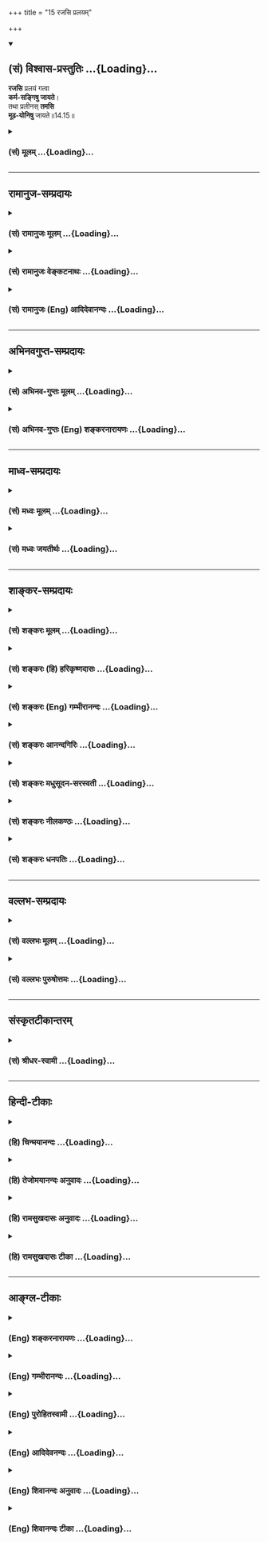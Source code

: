 +++
title = "15 रजसि प्रलयम्"

+++
<div class="js_include" newlevelforh1="2" title="(सं) विश्वास-प्रस्तुतिः" unfilled url="/mahAbhAratam/vyAsaH/shlokashaH/06-bhIShma-parva/03-bhagavad-gItA-parva/saMskRtam/vishvAsa-prastutiH/14_guNa-traya-vibhAga-y/15_rajasi_pralayam.md">
<details open><summary><h2>(सं) विश्वास-प्रस्तुतिः ...{Loading}...</h2></summary>

**रजसि** प्रलयं गत्वा  
**कर्म-सङ्गिषु जायते**।  
तथा प्रलीनस् **तमसि**  
**मूढ-योनिषु** जायते॥14.15॥
</details>
</div>
<div class="js_include collapsed" newlevelforh1="3" title="(सं) मूलम्" unfilled url="/mahAbhAratam/vyAsaH/shlokashaH/06-bhIShma-parva/03-bhagavad-gItA-parva/saMskRtam/mUlam/14_guNa-traya-vibhAga-y/15_rajasi_pralayam.md">
<details><summary><h3>(सं) मूलम् ...{Loading}...</h3></summary>

रजसि प्रलयं गत्वा कर्मसङ्गिषु जायते।  
तथा प्रलीनस्तमसि मूढयोनिषु जायते।।14.15।।
</details>
</div>


_________________
## रामानुज-सम्प्रदायः
<div class="js_include collapsed" newlevelforh1="3" title="(सं) रामानुजः मूलम्" unfilled url="/mahAbhAratam/vyAsaH/shlokashaH/06-bhIShma-parva/03-bhagavad-gItA-parva/saMskRtam/rAmAnujaH/mUlam/14_guNa-traya-vibhAga-y/15_rajasi_pralayam.md">
<details><summary><h3>(सं) रामानुजः मूलम् ...{Loading}...</h3></summary>

।।14.15।।**रजसि** प्रवृद्धे मरणं प्राप्य फलार्थं कर्म कुर्वतां कुलेषु
**जायते** तत्र जनित्वा स्वर्गादिफलसाधनकर्मसु अधिकरोति इत्यर्थः।**तथा
तमसि** प्रवृद्धे मृतो **मूढयोनिषु** श्वसूकरादियोनिषु **जायते**
सकलपुरुषार्थारम्भानर्हो जायते इत्यर्थः।

</details>
</div>
<div class="js_include collapsed" newlevelforh1="3" title="(सं) रामानुजः वेङ्कटनाथः" unfilled url="/mahAbhAratam/vyAsaH/shlokashaH/06-bhIShma-parva/03-bhagavad-gItA-parva/saMskRtam/rAmAnujaH/venkaTanAthaH/14_guNa-traya-vibhAga-y/15_rajasi_pralayam.md">
<details><summary><h3>(सं) रामानुजः वेङ्कटनाथः ...{Loading}...</h3></summary>

।। 14.15यदेति।  
  

</details>
</div>
<div class="js_include collapsed" newlevelforh1="3" title="(सं) रामानुजः (Eng) आदिदेवानन्दः" unfilled url="/mahAbhAratam/vyAsaH/shlokashaH/06-bhIShma-parva/03-bhagavad-gItA-parva/saMskRtam/rAmAnujaH/english/AdidevAnandaH/14_guNa-traya-vibhAga-y/15_rajasi_pralayam.md">
<details><summary><h3>(सं) रामानुजः (Eng) आदिदेवानन्दः ...{Loading}...</h3></summary>

14.15 (a) Meeting with death when Rajas is preponderant, one is rorn in the families of those who act for the sake of fruits for themselves.
Being rorn in such families, he becomes alified to perform auspicious acts which constitute the way for attaining heaven and the like. (b)
Similarly, one who dies when Tamas is preponderant is born in the wombs of beings lacking in intelligence, namely, in the wombs of dogs, pigs etc. The meaning is that he is rorn as one incapable of realising any human end.

</details>
</div>


_________________
## अभिनवगुप्त-सम्प्रदायः
<div class="js_include collapsed" newlevelforh1="3" title="(सं) अभिनव-गुप्तः मूलम्" unfilled url="/mahAbhAratam/vyAsaH/shlokashaH/06-bhIShma-parva/03-bhagavad-gItA-parva/saMskRtam/abhinava-guptaH/mUlam/14_guNa-traya-vibhAga-y/15_rajasi_pralayam.md">
<details><summary><h3>(सं) अभिनव-गुप्तः मूलम् ...{Loading}...</h3></summary>

।।14.14 -- 14.15।। यदेति। रजसीति। यदा समग्रेणैव जन्मना
अनवरतसात्त्विकव्यापाराभ्यासात् सत्त्वं विवृद्धं भवति; तदा
प्राप्तप्रलयस्य शुभलोकावाप्तिः। एवं जन्माभ्यस्तराजसकर्मणः प्रयाणात्
विमिश्रोपभोगाय ( विशिष्टोपभोगाय S;N (विशिष्टोप) विमिश्रोपभोगाय)
मानुष्यावाप्तिः +++(S;;N मानुष्याप्तिः)+++। तथा; तेनैव क्रमेण +++(S substitutes
क्रमेण with प्रकारेण)+++ यदा समग्रेण जन्मना तामसमेव कर्म अभ्यस्यते तदा
नरकतिर्यग्वृक्षादिदेहेषु उत्पद्यते। ये तु व्याचक्षते मरणकाले एव सत्त्वादौ
विवृद्धे एतानि फलानि इति ते न सम्यक् शारीरेऽनुभवे प्रविष्टाः। यतः
सर्वस्यैव सर्वथा अन्त्ये क्षणे मोह एवोपजायते। अस्मद्व्याख्यायां च
संवादीनि इमानि; श्लोकान्तराणि,\[च\]।

</details>
</div>
<div class="js_include collapsed" newlevelforh1="3" title="(सं) अभिनव-गुप्तः (Eng) शङ्करनारायणः" unfilled url="/mahAbhAratam/vyAsaH/shlokashaH/06-bhIShma-parva/03-bhagavad-gItA-parva/saMskRtam/abhinava-guptaH/english/shankaranArAyaNaH/14_guNa-traya-vibhAga-y/15_rajasi_pralayam.md">
<details><summary><h3>(सं) अभिनव-गुप्तः (Eng) शङ्करनारायणः ...{Loading}...</h3></summary>

14.14-15 Yada etc. Rajasi etc. When the Sattva is predominantly on the
increase on account of increase on account on account of incessantly
practising actions of the Sattva throughout the entire life-at that
\[time\] having met dissolution \[of body\], one attains the auspicious
worlds. Likewise whosoever has practised throughout his life the
activities of the Rajas, he, by his \[last\] journey attains manhood for
mixed enjoyment. Likewise : i.e. in the same order, if one practises
action of the Tamas alone by one's entire life, then \[on his death\] he
is rorn in the bodies of the hell, of the animals, of the trees and so
on. Those, who explain \[the passage under study to the effect\] :
'These results \[are for him in whom\] the Sattva etc., have
predominantly increased only at the time of death' - these commentators
have not correctly entered into (grasped) the behaviour of the embodied.
For, nothing but delusion arises, by all means at the last moment,
without exception in the case of one and all. However, with regard to
our explanation \[given above\] these passages and other verses (Ch.
VIII, 5ff) speak in one voice.

</details>
</div>


_________________
## माध्व-सम्प्रदायः
<div class="js_include collapsed" newlevelforh1="3" title="(सं) मध्वः मूलम्" unfilled url="/mahAbhAratam/vyAsaH/shlokashaH/06-bhIShma-parva/03-bhagavad-gItA-parva/saMskRtam/madhvaH/mUlam/14_guNa-traya-vibhAga-y/15_rajasi_pralayam.md">
<details><summary><h3>(सं) मध्वः मूलम् ...{Loading}...</h3></summary>

।।14.15।। Sri Madhvacharya did not comment on this sloka.

</details>
</div>
<div class="js_include collapsed" newlevelforh1="3" title="(सं) मध्वः जयतीर्थः" unfilled url="/mahAbhAratam/vyAsaH/shlokashaH/06-bhIShma-parva/03-bhagavad-gItA-parva/saMskRtam/madhvaH/jayatIrthaH/14_guNa-traya-vibhAga-y/15_rajasi_pralayam.md">
<details><summary><h3>(सं) मध्वः जयतीर्थः ...{Loading}...</h3></summary>

।।14.15।। Sri Jayatirtha did not comment on this sloka.

</details>
</div>


_________________
## शाङ्कर-सम्प्रदायः
<div class="js_include collapsed" newlevelforh1="3" title="(सं) शङ्करः मूलम्" unfilled url="/mahAbhAratam/vyAsaH/shlokashaH/06-bhIShma-parva/03-bhagavad-gItA-parva/saMskRtam/shankaraH/mUlam/14_guNa-traya-vibhAga-y/15_rajasi_pralayam.md">
<details><summary><h3>(सं) शङ्करः मूलम् ...{Loading}...</h3></summary>

।।14.15।। --,**रजसि** गुणे विवृद्धे **प्रलयं** मरणं **गत्वा** प्राप्य
**कर्मसङ्गिषु** कर्मासक्तियुक्तेषु मनुष्येषु **जायते। तथा** तद्वदेव
**प्रलीनः** मृतः **तमसि** विवृद्धे **मूढयोनिषु** पश्वादियोनिषु
**जायते**।। अतीतश्लोकार्थस्यैव संक्षेपः उच्यते --,

</details>
</div>
<div class="js_include collapsed" newlevelforh1="3" title="(सं) शङ्करः (हि) हरिकृष्णदासः" unfilled url="/mahAbhAratam/vyAsaH/shlokashaH/06-bhIShma-parva/03-bhagavad-gItA-parva/saMskRtam/shankaraH/hindI/harikRShNadAsaH/14_guNa-traya-vibhAga-y/15_rajasi_pralayam.md">
<details><summary><h3>(सं) शङ्करः (हि) हरिकृष्णदासः ...{Loading}...</h3></summary>

।।14.15।। रजोगुणकी वृद्धिके समय मरनेपर कर्मसंगियोंमें अर्थात् कर्मोंमें
आसक्त हुए मनुष्योंमें उत्पन्न होता है और वैसे ही तमोगुणके बढ़नेपर मरा
हुआ मनुष्य मूढ़योनिमें अर्थात् पशु आदि योनियोंमें उत्पन्न होता है।

</details>
</div>
<div class="js_include collapsed" newlevelforh1="3" title="(सं) शङ्करः (Eng) गम्भीरानन्दः" unfilled url="/mahAbhAratam/vyAsaH/shlokashaH/06-bhIShma-parva/03-bhagavad-gItA-parva/saMskRtam/shankaraH/english/gambhIrAnandaH/14_guNa-traya-vibhAga-y/15_rajasi_pralayam.md">
<details><summary><h3>(सं) शङ्करः (Eng) गम्भीरानन्दः ...{Loading}...</h3></summary>

14.15 Pralayam gatva, when one does; rajasi, while the ality of rajas
predominates; jayate, he is born; karma-sangisu, among people attached
to activity, among human beings having attachment to work. Tatha,
similarly, in that very way; pralinah, when one dies; tamasi, while
tamas predominates; jayate, he takes birth; mudha-yonisu, among the
stupid species, such as animals etc. A summary of the idea of the
preceding (three) verses is being stated:

</details>
</div>
<div class="js_include collapsed" newlevelforh1="3" title="(सं) शङ्करः आनन्दगिरिः" unfilled url="/mahAbhAratam/vyAsaH/shlokashaH/06-bhIShma-parva/03-bhagavad-gItA-parva/saMskRtam/shankaraH/AnandagiriH/14_guNa-traya-vibhAga-y/15_rajasi_pralayam.md">
<details><summary><h3>(सं) शङ्करः आनन्दगिरिः ...{Loading}...</h3></summary>

।।14.15।। रजःसमुद्रेके मृतस्य फलविशेषं दर्शयति -- **रजसीति।** जायते शरीरं
गृह्णातीत्यर्थः। यथा सत्त्वे रजसि च प्रवृद्धे मृतो ब्रह्मलोकादिषु
मनुष्यलोके च देवादिषु मनुष्येषु च जायते तथैवेत्याह -- **तद्वदिति।**

</details>
</div>
<div class="js_include collapsed" newlevelforh1="3" title="(सं) शङ्करः मधुसूदन-सरस्वती" unfilled url="/mahAbhAratam/vyAsaH/shlokashaH/06-bhIShma-parva/03-bhagavad-gItA-parva/saMskRtam/shankaraH/madhusUdana-sarasvatI/14_guNa-traya-vibhAga-y/15_rajasi_pralayam.md">
<details><summary><h3>(सं) शङ्करः मधुसूदन-सरस्वती ...{Loading}...</h3></summary>

।।14.15।। रजसि प्रवृद्धे सति प्रलयं मृत्युं गत्वा प्राप्य कर्मसङ्गिषु
श्रुतिस्मृतिविहितप्रतिषिद्धकर्मफलाधिकारिषु मनुष्येषु जायते। तथा तद्वदेव
तमसि प्रवृद्धे प्रलीनो मृतो मूढयोनिषु पश्वादिषु जायते।

</details>
</div>
<div class="js_include collapsed" newlevelforh1="3" title="(सं) शङ्करः नीलकण्ठः" unfilled url="/mahAbhAratam/vyAsaH/shlokashaH/06-bhIShma-parva/03-bhagavad-gItA-parva/saMskRtam/shankaraH/nIlakaNThaH/14_guNa-traya-vibhAga-y/15_rajasi_pralayam.md">
<details><summary><h3>(सं) शङ्करः नीलकण्ठः ...{Loading}...</h3></summary>

।।14.15।। कर्मसङ्गिषु श्रौतस्मार्तकर्मानुष्ठातृषु मनुष्येषु। मूढयोनिषु
तिर्यक्स्थावरचाण्डालादिषु।

</details>
</div>
<div class="js_include collapsed" newlevelforh1="3" title="(सं) शङ्करः धनपतिः" unfilled url="/mahAbhAratam/vyAsaH/shlokashaH/06-bhIShma-parva/03-bhagavad-gItA-parva/saMskRtam/shankaraH/dhanapatiH/14_guNa-traya-vibhAga-y/15_rajasi_pralayam.md">
<details><summary><h3>(सं) शङ्करः धनपतिः ...{Loading}...</h3></summary>

।।14.15।। रजःप्रवृद्धिकृतं फलविशेषमाह। रजसि प्रवृद्धे प्रलयं मरणं गत्वा
प्राप्य देहभृत् कर्मसङ्गिषु कर्मासक्तियुक्तेषु मनुष्येषु जायते। यथा
सत्त्वे रजसि च प्रवृद्धे मृतो देहभृत् ब्रह्मलोकादिषु मनुष्यलोके च
देवादिषु मनुष्येषु च जायते। तथा तमसि प्रवृद्धे देही मूढानां पश्चादीनां
योनिषु जायते उत्पद्यत इत्यर्थः।

</details>
</div>


_________________
## वल्लभ-सम्प्रदायः
<div class="js_include collapsed" newlevelforh1="3" title="(सं) वल्लभः मूलम्" unfilled url="/mahAbhAratam/vyAsaH/shlokashaH/06-bhIShma-parva/03-bhagavad-gItA-parva/saMskRtam/vallabhaH/mUlam/14_guNa-traya-vibhAga-y/15_rajasi_pralayam.md">
<details><summary><h3>(सं) वल्लभः मूलम् ...{Loading}...</h3></summary>

।।14.15।। रजसीति कर्मसङ्गिषु मध्यमलोकेषु जायते। तमसीति अधोयोनिषु
नीचलोकेषु जायते।

</details>
</div>
<div class="js_include collapsed" newlevelforh1="3" title="(सं) वल्लभः पुरुषोत्तमः" unfilled url="/mahAbhAratam/vyAsaH/shlokashaH/06-bhIShma-parva/03-bhagavad-gItA-parva/saMskRtam/vallabhaH/puruShottamaH/14_guNa-traya-vibhAga-y/15_rajasi_pralayam.md">
<details><summary><h3>(सं) वल्लभः पुरुषोत्तमः ...{Loading}...</h3></summary>

  
  
।।14.15।। किञ्चैवमेव रजसि प्रवृद्धे प्रलयं गत्वा मृत्युमवाप्य कर्मसङ्गिषु
कर्मासक्तेषु तेषु नरेषु पुनस्तदाचरणेन तत्फलभोगार्थं जायते। तथा तमसि
प्रवृद्धे प्रलीनो मृतो मूढयोनिष्वासुरेषु जायते।  
  

</details>
</div>


_________________
## संस्कृतटीकान्तरम्
<div class="js_include collapsed" newlevelforh1="3" title="(सं) श्रीधर-स्वामी" unfilled url="/mahAbhAratam/vyAsaH/shlokashaH/06-bhIShma-parva/03-bhagavad-gItA-parva/saMskRtam/shrIdhara-svAmI/14_guNa-traya-vibhAga-y/15_rajasi_pralayam.md">
<details><summary><h3>(सं) श्रीधर-स्वामी ...{Loading}...</h3></summary>

।।14.15।। किंच **-- रजसीति**। रजसि प्रवृद्धे सति मृत्युं प्राप्य
कर्मासक्तेषु मनुष्येषु जायते। तथा तमसि प्रवृद्धे सति प्रलीनो मृतो
मूढयोनिषु पश्वादिषु जायते।

</details>
</div>


_________________
## हिन्दी-टीकाः
<div class="js_include collapsed" newlevelforh1="3" title="(हि) चिन्मयानन्दः" unfilled url="/mahAbhAratam/vyAsaH/shlokashaH/06-bhIShma-parva/03-bhagavad-gItA-parva/hindI/chinmayAnandaH/14_guNa-traya-vibhAga-y/15_rajasi_pralayam.md">
<details><summary><h3>(हि) चिन्मयानन्दः ...{Loading}...</h3></summary>

।।14.15।। पूर्वोक्त सिद्धांत के अनुसार ही मरणकाल में रजोगुण के आधिक्य के
प्रभाव से जीव कर्मासक्त मनुष्य लोक में जन्म लेता है। उसके लिए कर्म करने
और फल भोगने के लिए यही अत्यन्त उपयुक्त क्षेत्र है। इसके विपरीत यदि तमोगुण
के प्रवृद्ध हुए काल में जीव देह का त्याग करता है; तो उसके फलस्वरूप वह
मूढ़योनि अर्थात् पशुपक्षी या वनस्पति जीवन को प्राप्त होता है। कुछ
दार्शनिकों का यह मत है कि एक बार विकास के सोपान पर मनुष्यत्व को प्राप्त
कर लेने के पश्चात् हमारा निम्न स्तर की योनियों में पतन नहीं होता।
निसन्देह; यह सान्त्वना प्रदान करने वाला मत है परन्तु अनुभूत उपलब्ध
तथ्यों के विरुद्ध होने से ग्राह्य नहीं हो सकता। वास्तविकता यह है कि
प्रगति के लिए सर्वोत्तम परिस्थिति और वातावरण को उपलब्ध कराने के पश्चात्
भी सभी मनुष्य समान रूप से उनका उपयोग करके गौरवमयी सांस्कृतिक प्रतिष्ठा
को प्राप्त नहीं होते। एक धनी मनुष्य का सामान्य बुद्धि का पुत्र; जीवन के
प्रारम्भ से ही अनुकूल स्थिति को प्राप्त करता है तथापि प्राय यह देखा जाता
है कि वह अपनी स्थिति का उचित उपयोग करने के स्थान पर प्रमाद और विलास का
जीवन जीकर अपना सर्वनाश ही कर लेता है। बुद्धि से सम्पन्न होने पर भी हम में
से कितने लोग विवेकपूर्ण आचरण करते हैं समाज के कुछ लोग तो पशुओं की ओर
ईर्ष्या की दृष्टि से देखते हुए घोषणा भी करते हैं कि उनका जीवन श्रेष्ठतर
और सुखी है कहने का तात्पर्य यह हुआ कि कुछ अल्पसंख्यक द्विपादों की दृष्टि
से चतुष्पादों का जीवन उच्चतर विकास का है यदि किसी व्यक्ति का यही विचार
हो; तो उसके लिए पशुजीवन निन्दनीय न होकर वरणीय होता है; जिसकी वह कामना
करता है। मद्यपान न करने वाला एक संयमी पुरुष मधुशाला को दुखालय समझता है
किन्तु एक मद्यपायी को वही स्थान सुख और शान्ति का विश्रामालय प्रतीत होता
है। तामसिक प्रवृत्ति के लोगों के लिए पशुयोनि में जन्म लेना माने आनन्द
प्राप्ति का अद्भुत अवसर है; जहाँ वे अपनी रुचि और प्रवृत्ति को पूर्णतया
व्यक्त कर सकते हैं। इस प्रकार दर्शनशास्त्र की दृष्टि से देखने पर हमें
बिना किसी सन्देह या संकोच के यह स्वीकार करना पड़ेगा कि तमोगुणी लोगों को
पशु देह में ही पूर्ण सन्तोष का अनुभव होगा। अत यहाँ कहा गया है; तमोगुण के
प्रवृद्ध हुए काल में मरण होने पर जीव मूढ़योनि में जन्म लेता है। प्रस्तुत
प्रकरण का सारांश यही है कि

</details>
</div>
<div class="js_include collapsed" newlevelforh1="3" title="(हि) तेजोमयानन्दः अनुवादः" unfilled url="/mahAbhAratam/vyAsaH/shlokashaH/06-bhIShma-parva/03-bhagavad-gItA-parva/hindI/tejomayAnandaH/anuvAdaH/14_guNa-traya-vibhAga-y/15_rajasi_pralayam.md">
<details><summary><h3>(हि) तेजोमयानन्दः अनुवादः ...{Loading}...</h3></summary>

।।14.15।। रजोगुण के प्रवृद्ध काल में मृत्यु को प्राप्त होकर कर्मासक्ति
वाले (मनुष्य) लोक में वह जन्म लेता है तथा तमोगुण के प्रवृद्धकाल में (मरण
होने पर) मूढ़योनि में जन्म लेता है।।  
  

</details>
</div>
<div class="js_include collapsed" newlevelforh1="3" title="(हि) रामसुखदासः अनुवादः" unfilled url="/mahAbhAratam/vyAsaH/shlokashaH/06-bhIShma-parva/03-bhagavad-gItA-parva/hindI/rAmasukhadAsaH/anuvAdaH/14_guNa-traya-vibhAga-y/15_rajasi_pralayam.md">
<details><summary><h3>(हि) रामसुखदासः अनुवादः ...{Loading}...</h3></summary>

।।14.15।। रजोगुणके बढ़नेपर मरनेवाला प्राणी मनुष्ययोनिमें जन्म लेता है तथा
तमोगुणके बढ़नेपर मरनेवाला मूढ़योनियोंमें जन्म लेता है।

</details>
</div>
<div class="js_include collapsed" newlevelforh1="3" title="(हि) रामसुखदासः टीका" unfilled url="/mahAbhAratam/vyAsaH/shlokashaH/06-bhIShma-parva/03-bhagavad-gItA-parva/hindI/rAmasukhadAsaH/TIkA/14_guNa-traya-vibhAga-y/15_rajasi_pralayam.md">
<details><summary><h3>(हि) रामसुखदासः टीका ...{Loading}...</h3></summary>

।।14.15।।***व्याख्या --***  **रजसि प्रलयं गत्वा कर्मसङ्गिषु जायते --**
अन्तसमयमें जिसकिसी भी मनुष्यमें जिसकिसी कारणसे रजोगुणकी लोभ; प्रवृत्ति;
अशान्ति; स्पृहा आदि वृत्तियाँ बढ़ जाती हैं और उसी वृत्तिके चिन्तनमें
उसका शरीर छूट जाता है; तो वह मृतात्मा प्राणी कर्मोंमें आसक्ति रखनेवाले
मनुष्योंमें जन्म लेता है। जिसने उम्रभर अच्छे काम; आचरण किये हैं; जिसके
अच्छे भाव रहे हैं; वह यदि अन्तकालमें रजोगुणके बढ़नेपर मर जाता है; तो
मरनेके बाद मनुष्ययोनिमें जन्म लेनेपर भी उसके आचरण; भाव अच्छे ही रहेंगे;
वह शुभकर्म करनेवाला ही होगा। जिसका साधारण जीवन रहा है; वह यदि अन्तसमयमें
रजोगुणकी लोभ आदि वृत्तियोंके बढ़नेपर मर जाता है; तो वह मनुष्ययोनिमें आकर
पदार्थ; व्यक्ति; क्रिया आदिमें आसक्तिवाला ही होगा। जिसके जीवनमें काम;
क्रोध आदिकी ही मुख्यता रही है; वह यदि रजोगुणके बढ़नेपर मर जाता है; तो वह
मनुष्ययोनिमें जन्म लेनेपर भी विशेषरूपसे आसुरी सम्पत्तिवाला ही होगा।
तात्पर्य यह हुआ कि मनुष्यलोकमें जन्म लेनेपर भी गुणोंके तारतम्यसे
मनुष्योंके तीन प्रकार हो जाते हैं अर्थात् तीन प्रकारके स्वभाववाले मनुष्य
हो जाते हैं। परन्तु इसमें एक विशेष ध्यान देनेकी बात है कि रजोगुणकी
वृद्धिपर मरकर मनुष्य बननेवाले प्राणी कैसे ही आचरणोंवाले क्यों न हों; उन
सबमें भगवत्प्रदत्त विवेक रहता ही है। अतः प्रत्येक मनुष्य इस विवेकको
महत्त्व देकर सत्सङ्ग; स्वाध्याय आदिसे इस विवेकको स्वच्छ करके ऊँचे उठ
सकते हैं; परमात्माको प्राप्त कर सकते हैं। इस भगवत्प्रदत्त विवेकके कारण
सबकेसब मनुष्य भगवत्प्राप्तिके अधिकारी हो जाते हैं।**तथा प्रलीनस्तमसि
मूढयोनिषु जायते --** अन्तकालमें; जिसकिसी भी मनुष्यमें; जिसकिसी कारणसे
तात्कालिक तमोगुण बढ़ जाता है अर्थात् तमोगुणकी प्रमाद; मोह; अप्रकाश आदि
वृत्तियाँ बढ़ जाती हैं और उन वृत्तियोंका चिन्तन करते हुए ही वह मरता है;
तो वह मनुष्य पशु; पक्षी; कीट; पतंग; वृक्ष; लता आदि मूढ़योनियोंमें जन्म
लेता है। इन मूढ़योनियोंमें मूढ़ता तो सबमें रहती है; पर वह न्यूनाधिकरूपसे
रहती है जैसे -- वृक्ष; लता आदि योनियोंमें जितनी अधिक मूढ़ता होती है;
उतनी मूढ़ता पशु; पक्षी आदि योनियोंमें नहीं होती। अच्छे काम करनेवाला
मनुष्य यदि अन्तसमयमें तमोगुणकी तात्कालिक वृत्तिके बढ़नेपर मरकर
मूढ़योनियोंमें,भी चला जाय; तो वहाँ भी उसके गुण; आचरण अच्छे ही होंगे;
उसका स्वभाव अच्छे काम करनेका ही होगा। जैसे; भरत मुनिका अन्तसमयमें
तमोगुणकी वृत्तिमें अर्थात् हरिणके चिन्तनमें शरीर छूटा; तो वे
मूढ़योनिवाले हरिण बन गये। परन्तु उनका मनुष्यजन्ममें किया हुआ त्याग; तप
हरिणके जन्ममें भी वैसा ही बना रहा। वे हरिणयोनिमें भी अपनी माताके साथ
नहीं रहे; हरे पत्ते न खाकर सूखे पत्ते ही खाते रहे; आदि। ऐसी सावधानी
मनुष्योंमें भी बहुत कम होती है; जो कि भरत मुनिकी हरिणजन्ममें
थी।***सम्बन्ध --***  अन्तकालमें गुणोंके तात्कालिक बढ़नेपर मरनेवाले
मनुष्योंकी ऐसी गतियाँ क्यों होती हैं -- इसे आगेके श्लोकमें बताते हैं।

</details>
</div>


_________________
## आङ्ग्ल-टीकाः
<div class="js_include collapsed" newlevelforh1="3" title="(Eng) शङ्करनारायणः" unfilled url="/mahAbhAratam/vyAsaH/shlokashaH/06-bhIShma-parva/03-bhagavad-gItA-parva/english/shankaranArAyaNaH/14_guNa-traya-vibhAga-y/15_rajasi_pralayam.md">
<details><summary><h3>(Eng) शङ्करनारायणः ...{Loading}...</h3></summary>

14.15. By meeting death when the Rajas \[is on the increase\], he is born among those who are attached to action; likewise meeting death when the Tamas \[is on the increase\], he is born in the wombs of the duluded.

</details>
</div>
<div class="js_include collapsed" newlevelforh1="3" title="(Eng) गम्भीरानन्दः" unfilled url="/mahAbhAratam/vyAsaH/shlokashaH/06-bhIShma-parva/03-bhagavad-gItA-parva/english/gambhIrAnandaH/14_guNa-traya-vibhAga-y/15_rajasi_pralayam.md">
<details><summary><h3>(Eng) गम्भीरानन्दः ...{Loading}...</h3></summary>

14.15 When one dies while rajas predominates, he is born among people attached to activity. Similarly, when one dies while tamas predominates,
he takes birth among the stupid species.

</details>
</div>
<div class="js_include collapsed" newlevelforh1="3" title="(Eng) पुरोहितस्वामी" unfilled url="/mahAbhAratam/vyAsaH/shlokashaH/06-bhIShma-parva/03-bhagavad-gItA-parva/english/purohitasvAmI/14_guNa-traya-vibhAga-y/15_rajasi_pralayam.md">
<details><summary><h3>(Eng) पुरोहितस्वामी ...{Loading}...</h3></summary>

14.15 When Passion prevails, the soul is reborn among those who love activity; when Ignorance rules, it enters the wombs of the ignorant.

</details>
</div>
<div class="js_include collapsed" newlevelforh1="3" title="(Eng) आदिदेवनन्दः" unfilled url="/mahAbhAratam/vyAsaH/shlokashaH/06-bhIShma-parva/03-bhagavad-gItA-parva/english/AdidevanandaH/14_guNa-traya-vibhAga-y/15_rajasi_pralayam.md">
<details><summary><h3>(Eng) आदिदेवनन्दः ...{Loading}...</h3></summary>

14.15 (a) Meeting with dissolution when Rajas is prevalent, one is born among those attached to work৷৷. (b) Similarly, one who has met with dissolution when Tamas prevails, is born in the womb of beings lacking in intelligence.

</details>
</div>
<div class="js_include collapsed" newlevelforh1="3" title="(Eng) शिवानन्दः अनुवादः" unfilled url="/mahAbhAratam/vyAsaH/shlokashaH/06-bhIShma-parva/03-bhagavad-gItA-parva/english/shivAnandaH/anuvAdaH/14_guNa-traya-vibhAga-y/15_rajasi_pralayam.md">
<details><summary><h3>(Eng) शिवानन्दः अनुवादः ...{Loading}...</h3></summary>

14.15 Meeting death in Rajas, he is born among those who are attached to action; and dying in Tamas, he is born in the womb of the senseless.

</details>
</div>
<div class="js_include collapsed" newlevelforh1="3" title="(Eng) शिवानन्दः टीका" unfilled url="/mahAbhAratam/vyAsaH/shlokashaH/06-bhIShma-parva/03-bhagavad-gItA-parva/english/shivAnandaH/TIkA/14_guNa-traya-vibhAga-y/15_rajasi_pralayam.md">
<details><summary><h3>(Eng) शिवानन्दः टीका ...{Loading}...</h3></summary>

14.15 रजसि in Rajas; प्रलयम् death; गत्वा meeting; कर्मसङ्गिषु among those attached to action; जायते (he) is born; तथा so; प्रलीनः dying;
तमसि in inertia; मूढयोनिषु in the wombs of the senseless; जायते (he) is born.Commentary Meeting with death in Rajas If he dies when Rajas is predominant in him; he is born among men who are attached to action. If he dies when Tamas is fully predominant in him; he takes birth in ignorant species such as cattle; birds; beasts or insects.He may take his birth amongst the dull and the stupid or the lowest grades of human beings. He need not take the body of an animal. This is the view of some persons.

</details>
</div>

